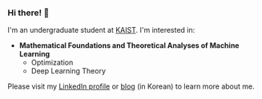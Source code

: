 ### Hi there! 👋

I'm an undergraduate student at [KAIST](https://www.kaist.ac.kr/en/). I'm interested in:

- **Mathematical Foundations and Theoretical Analyses of Machine Learning**
  - Optimization
  - Deep Learning Theory

Please visit my [LinkedIn profile](https://www.linkedin.com/in/mgk-lee/) or [blog](https://mgklee.tistory.com/) (in Korean) to learn more about me.
